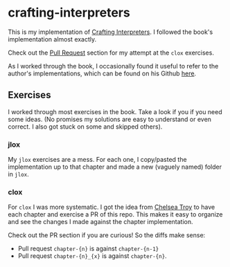 # crafting-interpreters

This is my implementation of [Crafting Interpreters](https://craftinginterpreters.com/).
I followed the book's implementation almost exactly.

Check out the [Pull Request](https://github.com/tmastny/crafting-intrepreters/pulls)
section for my attempt at the `clox` exercises.

As I worked through the book, I occasionally found it
useful to refer to the author's implementations,
which can be found on his Github [here](https://github.com/munificent/craftinginterpreters).

## Exercises

I worked through most exercises in the book.
Take a look if you if you need some ideas.
(No promises my solutions are easy to understand
or even correct. I also got stuck on some and skipped others).

### jlox

My `jlox` exercises are a mess. For each one,
I copy/pasted the implementation up to that chapter
and made a new (vaguely named) folder in `jlox`.

### clox

For `clox` I was more systematic. I got the
idea from [Chelsea Troy](https://chelseatroy.com/2022/02/10/adding-error-productions-to-the-lox-compiler/)
to have each chapter and exercise a PR of this repo.
This makes it easy to organize and see the changes
I made against the chapter implementation.

Check out the PR section if you are curious! So the diffs make
sense:
* Pull request `chapter-{n}` is against `chapter-{n-1}`
* Pull request `chapter-{n}_{x}` is against `chapter-{n}`.
